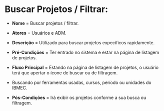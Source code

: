 # Buscar Projetos / Filtrar:

- **Nome** = Buscar projetos / filtrar.  
  
- **Atores** = Usuários e ADM.
  
- **Descrição** = Utilizado para buscar projetos expecíficos rapidamente.  
  
- **Pré-Condições** = Ter entrado no sistema e estar na página de listagem de projetos.  
  
- **Fluxo Principal** = Estando na página de listagem de projetos, o usuário terá que apertar o ícone de buscar ou de filtragem.
 - Buscando por ferramentas usadas, cursos, período ou unidades do IBMEC.  
  
- **Pós-Condições** = Irá exibir os projetos conforme a sua busca ou filtragem.  
  

